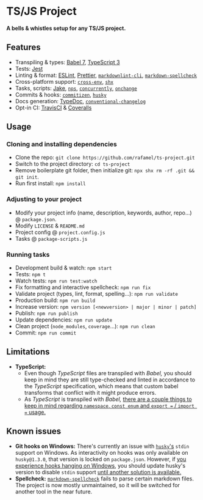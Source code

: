 # TS/JS Project

<!-- [![Version](https://img.shields.io/npm/v/ts-project.svg)](https://www.npmjs.com/package/ts-project)
[![Build Status](https://img.shields.io/travis/rafamel/ts-project.svg)](https://travis-ci.org/rafamel/ts-project)
[![Coverage](https://img.shields.io/coveralls/rafamel/ts-project.svg)](https://coveralls.io/github/rafamel/ts-project)
[![Dependencies](https://img.shields.io/david/rafamel/ts-project.svg)](https://david-dm.org/rafamel/ts-project)
[![Vulnerabilities](https://img.shields.io/snyk/vulnerabilities/npm/ts-project.svg)](https://snyk.io/test/npm/ts-project)
[![License](https://img.shields.io/github/license/rafamel/ts-project.svg)](https://github.com/rafamel/ts-project/blob/master/LICENSE)
[![Types](https://img.shields.io/npm/types/ts-project.svg)](https://www.npmjs.com/package/ts-project) -->

<!-- markdownlint-disable MD036 -->
**A bells & whistles setup for any TS/JS project.**
<!-- markdownlint-enable MD036 -->

<!-- ## Install

[`npm install ts-project`](https://www.npmjs.com/package/ts-project) -->

## Features

* Transpiling & types: [Babel 7](https://babeljs.io/), [TypeScript 3](https://en.wikipedia.org/wiki/TypeScript)
* Tests: [Jest](https://jestjs.io/)
* Linting & format: [ESLint](https://github.com/eslint/eslint), [Prettier](https://github.com/prettier/prettier), [`markdownlint-cli`](https://github.com/igorshubovych/markdownlint-cli), [`markdown-spellcheck`](https://github.com/lukeapage/node-markdown-spellcheck)
* Cross-platform support: [`cross-env`](https://github.com/kentcdodds/cross-env), [`shx`](https://github.com/shelljs/shx)
* Tasks, scripts: [Jake](https://github.com/jakejs/jake), [`nps`](https://github.com/kentcdodds/nps), [`concurrently`](https://github.com/kimmobrunfeldt/concurrently), [`onchange`](https://github.com/Qard/onchange)
* Commits & hooks: [`commitizen`](https://github.com/commitizen/cz-cli), [`husky`](https://github.com/typicode/husky)
* Docs generation: [TypeDoc](https://github.com/TypeStrong/typedoc/), [`conventional-changelog`](https://github.com/conventional-changelog)
* Opt-in CI: [TravisCI](https://travis-ci.org/) & [Coveralls](https://coveralls.io/)

## Usage

### Cloning and installing dependencies

* Clone the repo: `git clone https://github.com/rafamel/ts-project.git`
* Switch to the project directory: `cd ts-project`
* Remove boilerplate git folder, then initialize git: `npx shx rm -rf .git && git init`.
* Run first install: `npm install`

### Adjusting to your project

* Modify your project info (name, description, keywords, author, repo...) @ `package.json`.
* Modify `LICENSE` & `README.md`
* Project config @ `project.config.js`
* Tasks @ `package-scripts.js`

### Running tasks

* Development build & watch: `npm start`
* Tests: `npm t`
* Watch tests: `npm run test:watch`
* Fix formatting and interactive spellcheck: `npm run fix`
* Validate project (types, lint, format, spelling...): `npm run validate`
* Production build: `npm run build`
* Increase version: `npm version [<newversion> | major | minor | patch]`
* Publish: `npm run publish`
* Update dependencies: `npm run update`
* Clean project (`node_modules`, `coverage`...): `npm run clean`
* Commit: `npm run commit`

## Limitations

* **TypeScript:**
  * Even though *TypeScript* files are transpiled with *Babel,* you should keep in mind they are still type-checked and linted in accordance to the *TypeScript* specification, which means that custom babel transforms that conflict with it might produce errors.
  * As *TypeScript* is transpiled with *Babel,* [there are a couple things to keep in mind regarding `namespace`, `const enum` and `export =` / `import =` usage.](https://babeljs.io/docs/en/babel-plugin-transform-typescript)

## Known issues

* **Git hooks on Windows:** There's currently an issue with [`husky`'s](https://github.com/typicode/husky) `stdin` support on Windows. As interactivity on hooks was only available on `husky@1.3.0`, that version is locked on `package.json`. However, if [you experience hooks hanging on Windows](https://github.com/typicode/husky/issues/431), you should update husky's version to disable `stdin` support [until another solution is available.](https://github.com/typicode/husky/issues/442)
* **Spellcheck:** [`markdown-spellcheck`](https://github.com/lukeapage/node-markdown-spellcheck) fails to parse certain markdown files. The project is now mostly unmaintained, so it will be switched for another tool in the near future.
